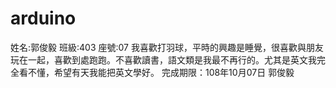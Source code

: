 # arduino
姓名:郭俊毅 班級:403 座號:07 我喜歡打羽球，平時的興趣是睡覺，很喜歡與朋友玩在一起，喜歡到處跑跑。不喜歡讀書，語文類是我最不再行的。尤其是英文我完全看不懂，希望有天我能把英文學好。
完成期限：108年10月07日
郭俊毅
